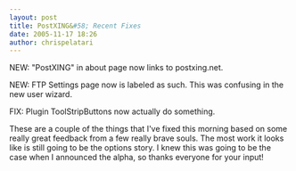```yaml
---
layout: post
title: PostXING&#58; Recent Fixes
date: 2005-11-17 18:26
author: chrispelatari
---
```


<p>NEW: "PostXING" in about page now links to postxing.net.</p>
<p>NEW: FTP Settings page now is labeled as such. This was confusing in the new
user wizard.</p>
<p>FIX: Plugin ToolStripButtons now actually do something.</p>
<p>These are a couple of the things that I've fixed this morning based
on some really great feedback from a few really brave souls. The most work it
looks like is still going to be the options story. I knew this was going to be
the case when I announced the alpha, so thanks everyone for your
input!</p>

